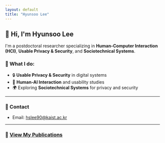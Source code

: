 ```yaml
---
layout: default
title: "Hyunsoo Lee"
---
```


## 👋 Hi, I'm Hyunsoo Lee

I'm a postdoctoral researcher specializing in **Human-Computer Interaction (HCI)**, **Usable Privacy & Security**, and **Sociotechnical Systems**.

### 💼 What I do:

- 🔒 **Usable Privacy & Security** in digital systems
- 🧠 **Human-AI Interaction** and usability studies
- 🌍 Exploring **Sociotechnical Systems** for privacy and security

---

### 📧 Contact

- Email: [hslee90@kaist.ac.kr](mailto:hslee90@kaist.ac.kr)

---

### 📄 [View My Publications](./publications.html)
